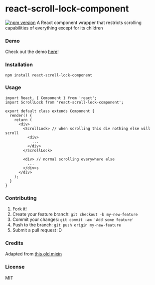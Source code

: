 # react-scroll-lock-component
[![npm version](https://badge.fury.io/js/react-scroll-lock-component.svg)](https://badge.fury.io/js/react-scroll-lock-component)
A React component wrapper that restricts scrolling capabilities of everything except for its children

### Demo
Check out the demo [here](https://orteth01.github.io/react-scroll-lock-component/demo)!

### Installation
```
npm install react-scroll-lock-component
```

### Usage
```
import React, { Component } from 'react';
import ScrollLock from 'react-scroll-lock-component';

export default class extends Component {
  render() {
    return (
      <div>
        <ScrollLock> // when scrolling this div nothing else will scroll
          <div> 
            ...
          </div>
        </ScrollLock>
        
        <div> // normal scrolling everywhere else
          ...
        </div>s
      </div>
    );
  }
}

```

### Contributing
1. Fork it!
2. Create your feature branch: `git checkout -b my-new-feature`
3. Commit your changes: `git commit -am 'Add some feature'`
4. Push to the branch: `git push origin my-new-feature`
5. Submit a pull request :D

### Credits
Adapted from [this old mixin](http://codepen.io/somethingkindawierd/post/react-mixin-scroll-lock)

### License
MIT